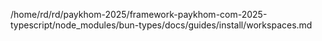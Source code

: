 /home/rd/rd/paykhom-2025/framework-paykhom-com-2025-typescript/node_modules/bun-types/docs/guides/install/workspaces.md